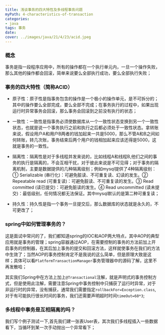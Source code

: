 ```yaml
---
title: 浅谈事务的四大特性及多线程事务问题
myPath: 4-characteristics-of-transaction
categories:
- java
tags: 事务
date:
cover: ../images/java/21/4/23/acid.jpeg
---
```



### 概念
事务是指一段程序应用中，所有的操作都在一个执行单元内，一旦一个操作失败，那么其他的操作都会回滚，简单来说要么全部执行成功，要么全部执行失败；

### 事务的四大特性（简称ACID）
- 原子性：原子性是指事务包含的操作是一个极小的操作单元，是不可拆分的；其中的操作要么全部完成，要么全部不完成；在事务执行的过程中，如果出现运行时异常事务会回滚，那么事务会回滚到之前没有执行的状态；

- 一致性：一致性是指事务必须使数据库从一个一致性状态变换到另一个一致性状态，也就是说一个事务执行之前和执行之后都必须处于一致性状态。拿转账来说，假设用户A和用户B两者的钱加起来一共是5000，那么不管A和B之间如何转账，转几次账，事务结束后两个用户的钱相加起来应该还得是5000，这就是事务的一致性。

- 隔离性：隔离性是对于多线程并发来说的，比如线程A和线程B,他们之间的事务的执行是隔离的，不会互相干扰，对于彼此来说是不可见得；对于事务的隔离机制，主要是数据提供的几种隔离级别；例如mysql提供了4种隔离级别：① Serializable (串行化)：可避免脏读、不可重复读、幻读的发生。② Repeatable read (可重复读)：可避免脏读、不可重复读的发生。③ Read committed (读已提交)：可避免脏读的发生。④ Read uncommitted (读未提交)：最低级别，任何情况都无法保证。其中mysql默认的是第二种可重复读；

- 持久性：持久性是指一个事务一旦提交后，那么数据库的状态就是永久的，不可更改了；

### spring中如何管理事务的？
这是面试中常问的了，我们都知道spring的IOC和AOP两大特点，其中AOP的典型应用就是事务的管理；spring容器通过AOP，在需要控制的事务的方法前加上开启事务的控制器，在其后加上事务的提交和回滚方法，这样就使事务在我们的方法中生效了；当然AOP的事务控制肯定不是我说的这么简单，但是原理大致是这样；具体可以看```PlatformTransactionManager```事务管理器中的源码了解，这里不再发散哈；

其实我们Spring中在方法上加上```@Transactional```注解，就是声明式的事务控制方式，但是使用此注解，需要注意Spring中事务控制中只捕获了运行时异常，对于非运行时的异常，没有捕获，通常我们需要指定```rollbackFor=Exception.class```,对于有可能执行很长时间的事务，我们还需要声明超时时间```timeOut=60*3```;

### 多线程中事务是互相隔离的吗？
我们写个例子测试一下,首先我们建一张表User表，其次我们多线程插入一些数据看下，当循环到某一次手动抛出一个异常看下；
```java

```





